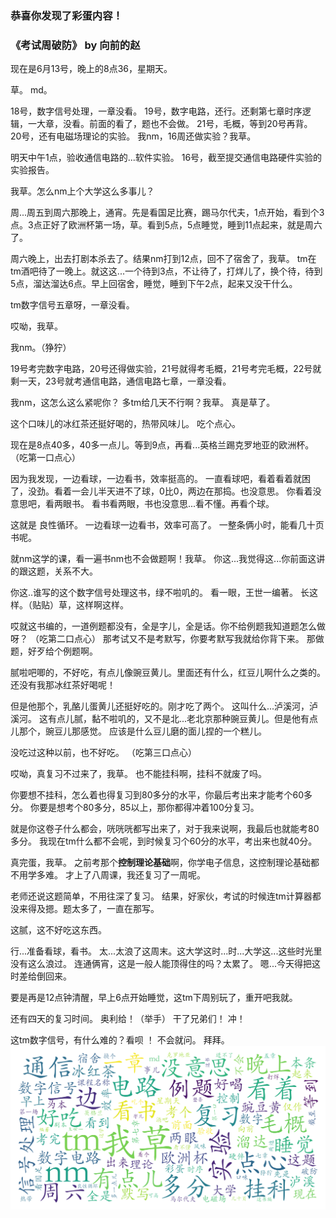 ### 恭喜你发现了彩蛋内容！

### 《考试周破防》 by 向前的赵

现在是6月13号，晚上的8点36，星期天。

草。
md。

18号，数字信号处理，一章没看。
19号，数字电路，还行。还剩第七章时序逻辑，一大章，没看。前面的看了，题也不会做。
21号，毛概，等到20号再背。
20号，还有电磁场理论的实验。
我nm，16周还做实验？我草。

明天中午1点，验收通信电路的...软件实验。
16号，截至提交通信电路硬件实验的实验报告。

我草。怎么nm上个大学这么多事儿？

周...周五到周六那晚上，通宵。先是看国足比赛，踢马尔代夫，1点开始，看到个3点。3点正好了欧洲杯第一场，草。看到5点，5点睡觉，睡到11点起来，就是周六了。

周六晚上，出去打剧本杀去了。结果nm打到12点，回不了宿舍了，我草。
tm在tm酒吧待了一晚上。就这这...一个待到3点，不让待了，打烊儿了，换个待，待到5点，溜达溜达6点。早上回宿舍，睡觉，睡到下午2点，起来又没干什么。

tm数字信号五章呀，一章没看。

哎呦，我草。

我nm。（狰狞）

19号考完数字电路，20号还得做实验，21号就得考毛概，21号考完毛概，22号就剩一天，23号就考通信电路，通信电路七章，一章没看。

我nm，这怎么这么紧呢你？
多tm给几天不行啊？我草。
真是草了。

这个口味儿的冰红茶还挺好喝的，热带风味儿。
吃个点心。

现在是8点40多，40多一点儿。等到9点，再看...英格兰踢克罗地亚的欧洲杯。
（吃第一口点心）

因为我发现，一边看球，一边看书，效率挺高的。
一直看球吧，看着看着就困了，没劲。看着一会儿半天进不了球，0比0，两边在那捣。也没意思。
你看着没意思吧，看两眼书。
看书看两眼，书也没意思...看不懂。再看个球。

这就是 良性循环。
一边看球一边看书，效率可高了。
一整条俩小时，能看几十页书呢。

就nm这学的课，看一遍书nm也不会做题啊！我草。
你这...我觉得这...你前面这讲的跟这题，关系不大。

你这..谁写的这个数字信号处理这书，绿不啦叽的。
看一眼，王世一编著。
长这样。（贴贴）草，这样啊这样。

哎就这书编的，一道例题都没有，全是字儿，全是话。你不给例题我知道题怎么做呀？
（吃第二口点心）
那考试又不是考默写，你要考默写我就给你背下来。
那做题，好歹给个例题啊。

腻啦吧唧的，不好吃，有点儿像豌豆黄儿。里面还有什么，红豆儿啊什么之类的。
还没有我那冰红茶好喝呢！

但是他那个，乳酪儿蛋黄儿还挺好吃的。刚才吃了两个。
这叫什么...泸溪河，泸溪河。
这有点儿腻，黏不啦叽的，又不是北...老北京那种豌豆黄儿。但是他有点儿那个，豌豆儿那感觉。
应该是什么豆儿磨的面儿捏的一个糕儿。

没吃过这种以前，也不好吃。
（吃第三口点心）

哎呦，真复习不过来了，我草。
也不能挂科啊，挂科不就废了吗。

你要想不挂科，怎么着也得复习到80多分的水平，你最后考出来才能考个60多分。
你要是想考个80多分，85以上，那你都得冲着100分复习。

就是你这卷子什么都会，咣咣咣都写出来了，对于我来说啊，我最后也就能考80多分。
我现在tm什么都不会呢，到时候复习个60分的水平，考出来也就40分。

真完蛋，我草。
之前考那个**控制理论基础**啊，你学电子信息，这控制理论基础都不用学多难。
才上了八周课，我还复习了一周呢。

老师还说这题简单，不用往深了复习。
结果，好家伙，考试的时候连tm计算器都没来得及摁。题太多了，一直在那写。

这腻，这不好吃这东西。

行...准备看球，看书。
太...太浪了这周末。这大学这时...时...大学这...这些时光里没有这么浪过。
连通俩宵，这是一般人能顶得住的吗？太累了。
嗯...今天得把这时差给倒回来。

要是再是12点钟清醒，早上6点开始睡觉，这tm下周别玩了，重开吧我就。

还有四天的复习时间。
奥利给！（举手）
干了兄弟们！
冲！

这tm数字信号，有什么难的？看呗 ！
不会就问。
拜拜。
![wordcloud](wordcloud.png)